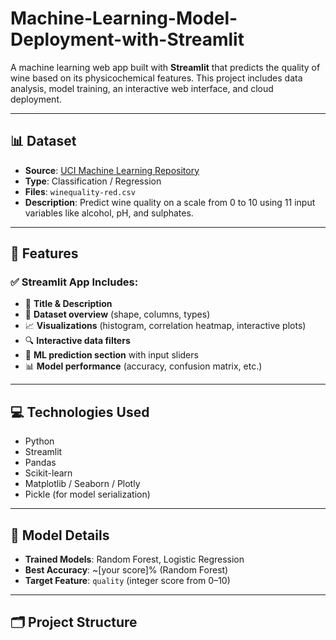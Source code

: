 # Machine-Learning-Model-Deployment-with-Streamlit

A machine learning web app built with **Streamlit** that predicts the quality of wine based on its physicochemical features. This project includes data analysis, model training, an interactive web interface, and cloud deployment.

---

## 📊 Dataset

- **Source**: [UCI Machine Learning Repository](https://archive.ics.uci.edu/ml/datasets/wine+quality)  
- **Type**: Classification / Regression  
- **Files**: `winequality-red.csv`  
- **Description**: Predict wine quality on a scale from 0 to 10 using 11 input variables like alcohol, pH, and sulphates.

---

## 🔧 Features

### ✅ Streamlit App Includes:

- 📌 **Title & Description**
- 📂 **Dataset overview** (shape, columns, types)
- 📈 **Visualizations** (histogram, correlation heatmap, interactive plots)
- 🔍 **Interactive data filters**
- 🧠 **ML prediction section** with input sliders
- 📊 **Model performance** (accuracy, confusion matrix, etc.)

---

## 💻 Technologies Used

- Python
- Streamlit
- Pandas
- Scikit-learn
- Matplotlib / Seaborn / Plotly
- Pickle (for model serialization)

---

## 🧪 Model Details

- **Trained Models**: Random Forest, Logistic Regression
- **Best Accuracy**: ~[your score]% (Random Forest)
- **Target Feature**: `quality` (integer score from 0–10)

---

## 🗂 Project Structure

